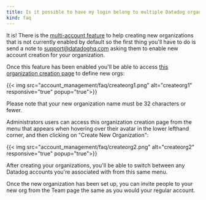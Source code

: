 ```yaml
---
title: Is it possible to have my login belong to multiple Datadog organizations?
kind: faq
---
```



It is! There is the [multi-account feature][1]  to help creating new organizations that is not currently enabled by default so the first thing you'll have to do is send a note to support@datadoghq.com asking them to enable new account creation for your organization.

Once this feature has been enabled you'll be able to access [this organization creation page][2] to define new orgs:

{{< img src="account_management/faq/createorg1.png" alt="createorg1" responsive="true" popup="true">}}

Please note that your new organization name must be 32 characters or fewer.

Administrators users can access this organization creation page from the menu that appears when hovering over their avatar in the lower lefthand corner, and then clicking on "Create New Organization":

{{< img src="account_management/faq/createorg2.png" alt="createorg2" responsive="true" popup="true">}}

After creating your organizations, you'll be able to switch between any Datadog accounts you're associated with from this same menu.

Once the new organization has been set up, you can invite people to your new org from the Team page the same as you would your regular account.

[1]: /account_management/multi_organization
[2]: https://app.datadoghq.com/account/new_org